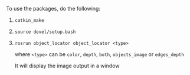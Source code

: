 



To use the packages, do the following:
1. `catkin_make`
2. `source devel/setup.bash`
3. `rosrun object_locator object_locator <type>`

    where `<type>` can be `color`, `depth`, `both`, `objects_image` or `edges_depth`

    It will display the image output in a window
